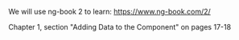 We will use ng-book 2 to learn: https://www.ng-book.com/2/

Chapter 1, section "Adding Data to the Component" on pages 17-18